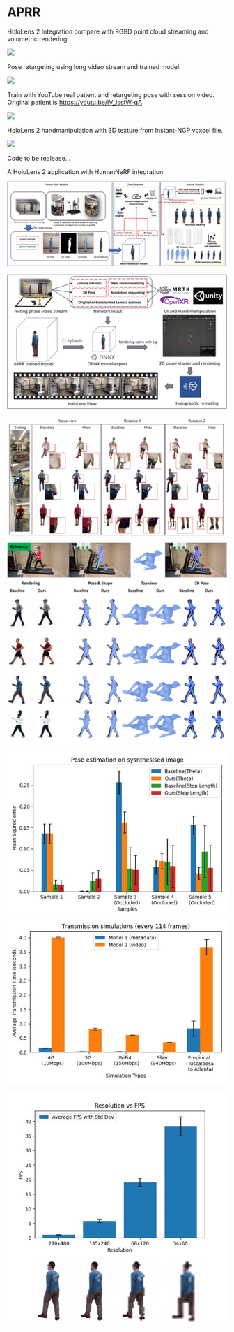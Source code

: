 # APRR


HoloLens 2 Integration compare with RGBD point cloud streaming and volumetric rendering.

[![](https://markdown-videos-api.jorgenkh.no/youtube/TqJEfVcGPiA)](https://youtu.be/TqJEfVcGPiA)


Pose retargeting using long video stream and trained model.

[![](https://markdown-videos-api.jorgenkh.no/youtube/ZBmASCCiJV4)](https://youtu.be/ZBmASCCiJV4)

Train with YouTube real patient and retargeting pose with session video. Original patient is https://youtu.be/IV_IsstW-gA 

[![](https://markdown-videos-api.jorgenkh.no/youtube/vUxpVMj0Uko)](https://youtu.be/vUxpVMj0Uko)



HoloLens 2 handmanipulation with 3D texture from Instant-NGP voxcel file.

[![](https://markdown-videos-api.jorgenkh.no/youtube/66HBR5SJGzI)](https://youtu.be/66HBR5SJGzIs)


Code to be realease...

A HoloLens 2 application with HumanNeRF integration 

![](/docs/System.jpg)

![](/docs/integration.jpg)

![](/docs/occludedEval.jpg)

![](/docs/jointEval.jpg)

![](/docs/joint_mse.jpg)
![](/docs/transmission.jpg)

![](/docs/fps.jpg)